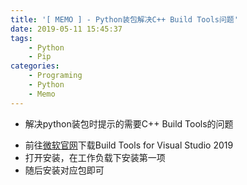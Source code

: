 ```yaml
---
title: '[ MEMO ] - Python装包解决C++ Build Tools问题'
date: 2019-05-11 15:45:37
tags:
	- Python
	- Pip
categories:
	- Programing
	- Python
	- Memo
---
```


- 解决python装包时提示的需要C++ Build Tools的问题

<!--more-->

- 前往[微软官网](<https://visualstudio.microsoft.com/downloads/#build-tools-for-visual-studio-2017>)下载Build Tools for Visual Studio 2019
- 打开安装，在工作负载下安装第一项
- 随后安装对应包即可

